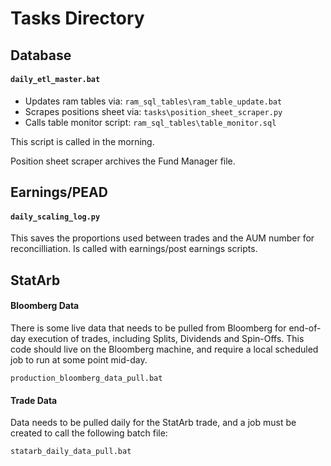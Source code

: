 # Tasks Directory

## Database

#### `daily_etl_master.bat`

* Updates ram tables via: `ram_sql_tables\ram_table_update.bat`
* Scrapes positions sheet via: `tasks\position_sheet_scraper.py`
* Calls table monitor script: `ram_sql_tables\table_monitor.sql`

This script is called in the morning.

Position sheet scraper archives the Fund Manager file.


## Earnings/PEAD

#### `daily_scaling_log.py`

This saves the proportions used between trades and the AUM number for reconcilliation. Is called with earnings/post earnings scripts.


## StatArb

#### Bloomberg Data

There is some live data that needs to be pulled from Bloomberg for end-of-day execution of trades, including Splits, Dividends and Spin-Offs. This code should live on the Bloomberg machine, and require a local scheduled job to run at some point mid-day.

`production_bloomberg_data_pull.bat`

#### Trade Data

Data needs to be pulled daily for the StatArb trade, and a job must be created to call the following batch file:

`statarb_daily_data_pull.bat`
